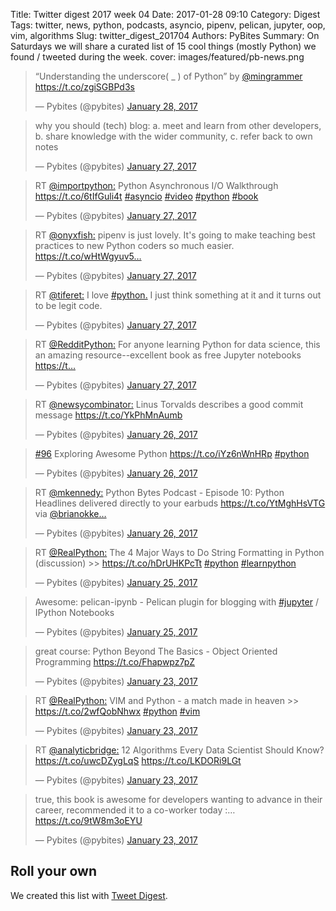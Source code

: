 Title: Twitter digest 2017 week 04
Date: 2017-01-28 09:10
Category: Digest
Tags: twitter, news, python, podcasts, asyncio, pipenv, pelican, jupyter, oop, vim, algorithms
Slug: twitter_digest_201704
Authors: PyBites
Summary: On Saturdays we will share a curated list of 15 cool things (mostly Python) we found / tweeted during the week. 
cover: images/featured/pb-news.png

<script src='//platform.twitter.com/widgets.js'></script> 

<blockquote class="twitter-tweet"><p>“Understanding the underscore( _ ) of Python” by <a href="https://twitter.com/@mingrammer" target="_blank">@mingrammer</a> <a href="https://t.co/zgiSGBPd3s" title="https://t.co/zgiSGBPd3s" target="_blank">https://t.co/zgiSGBPd3s</a></p>— Pybites (@pybites) <a href="https://twitter.com/pybites/status/825246821085802496" data-datetime="2017-01-28T07:39:09+00:00">January 28, 2017</a></blockquote>

<blockquote class="twitter-tweet"><p>why you should (tech) blog: a. meet and learn from other developers, b. share knowledge with the wider community, c. refer back to own notes</p>— Pybites (@pybites) <a href="https://twitter.com/pybites/status/825098194254184448" data-datetime="2017-01-27T21:48:33+00:00">January 27, 2017</a></blockquote>

<blockquote class="twitter-tweet"><p>RT <a href="https://twitter.com/@importpython:" target="_blank">@importpython:</a> Python Asynchronous I/O Walkthrough <a href="https://t.co/6tIfGuli4t" title="https://t.co/6tIfGuli4t" target="_blank">https://t.co/6tIfGuli4t</a> <a href="https://twitter.com/search/#asyncio" target="_blank">#asyncio</a> <a href="https://twitter.com/search/#video" target="_blank">#video</a> <a href="https://twitter.com/search/#python" target="_blank">#python</a> <a href="https://twitter.com/search/#book" target="_blank">#book</a></p>— Pybites (@pybites) <a href="https://twitter.com/pybites/status/825090537959149568" data-datetime="2017-01-27T21:18:08+00:00">January 27, 2017</a></blockquote>

<blockquote class="twitter-tweet"><p>RT <a href="https://twitter.com/@onyxfish:" target="_blank">@onyxfish:</a> pipenv is just lovely. It's going to make teaching best practices to new Python coders so much easier. <a href="https://t.co/wHtWgyuv5…" title="https://t.co/wHtWgyuv5…" target="_blank">https://t.co/wHtWgyuv5…</a></p>— Pybites (@pybites) <a href="https://twitter.com/pybites/status/825090382576889860" data-datetime="2017-01-27T21:17:31+00:00">January 27, 2017</a></blockquote>

<blockquote class="twitter-tweet"><p>RT <a href="https://twitter.com/@tiferet:" target="_blank">@tiferet:</a> I love <a href="https://twitter.com/search/#python." target="_blank">#python.</a> I just think something at it and it turns out to be legit code.</p>— Pybites (@pybites) <a href="https://twitter.com/pybites/status/824900745656807424" data-datetime="2017-01-27T08:43:58+00:00">January 27, 2017</a></blockquote>

<blockquote class="twitter-tweet"><p>RT <a href="https://twitter.com/@RedditPython:" target="_blank">@RedditPython:</a> For anyone learning Python for data science, this an amazing resource--excellent book as free Jupyter notebooks <a href="https://t…" title="https://t…" target="_blank">https://t…</a></p>— Pybites (@pybites) <a href="https://twitter.com/pybites/status/824900665608507393" data-datetime="2017-01-27T08:43:39+00:00">January 27, 2017</a></blockquote>

<blockquote class="twitter-tweet"><p>RT <a href="https://twitter.com/@newsycombinator:" target="_blank">@newsycombinator:</a> Linus Torvalds describes a good commit message <a href="https://t.co/YkPhMnAumb" title="https://t.co/YkPhMnAumb" target="_blank">https://t.co/YkPhMnAumb</a></p>— Pybites (@pybites) <a href="https://twitter.com/pybites/status/824704323548545028" data-datetime="2017-01-26T19:43:27+00:00">January 26, 2017</a></blockquote>

<blockquote class="twitter-tweet"><p><a href="https://twitter.com/search/#96" target="_blank">#96</a> Exploring Awesome Python <a href="https://t.co/iYz6nWnHRp" title="https://t.co/iYz6nWnHRp" target="_blank">https://t.co/iYz6nWnHRp</a> <a href="https://twitter.com/search/#python" target="_blank">#python</a></p>— Pybites (@pybites) <a href="https://twitter.com/pybites/status/824542432301715456" data-datetime="2017-01-26T09:00:09+00:00">January 26, 2017</a></blockquote>

<blockquote class="twitter-tweet"><p>RT <a href="https://twitter.com/@mkennedy:" target="_blank">@mkennedy:</a> Python Bytes Podcast - Episode 10: Python Headlines delivered directly to your earbuds <a href="https://t.co/YtMghHsVTG" title="https://t.co/YtMghHsVTG" target="_blank">https://t.co/YtMghHsVTG</a> via <a href="https://twitter.com/@brianokke…" target="_blank">@brianokke…</a></p>— Pybites (@pybites) <a href="https://twitter.com/pybites/status/824525211194314752" data-datetime="2017-01-26T07:51:43+00:00">January 26, 2017</a></blockquote>

<blockquote class="twitter-tweet"><p>RT <a href="https://twitter.com/@RealPython:" target="_blank">@RealPython:</a> The 4 Major Ways to Do String Formatting in Python (discussion) &gt;&gt; <a href="https://t.co/hDrUHKPcTt" title="https://t.co/hDrUHKPcTt" target="_blank">https://t.co/hDrUHKPcTt</a> <a href="https://twitter.com/search/#python" target="_blank">#python</a> <a href="https://twitter.com/search/#learnpython" target="_blank">#learnpython</a></p>— Pybites (@pybites) <a href="https://twitter.com/pybites/status/824291275373481984" data-datetime="2017-01-25T16:22:09+00:00">January 25, 2017</a></blockquote>

<blockquote class="twitter-tweet"><p>Awesome: pelican-ipynb - Pelican plugin for blogging with <a href="https://twitter.com/search/#jupyter" target="_blank">#jupyter</a> / IPython Notebooks</p>— Pybites (@pybites) <a href="https://twitter.com/pybites/status/824247744361627649" data-datetime="2017-01-25T13:29:10+00:00">January 25, 2017</a></blockquote>

<blockquote class="twitter-tweet"><p>great course: Python Beyond The Basics - Object Oriented Programming <a href="https://t.co/Fhapwpz7pZ" title="https://t.co/Fhapwpz7pZ" target="_blank">https://t.co/Fhapwpz7pZ</a></p>— Pybites (@pybites) <a href="https://twitter.com/pybites/status/823640943421259776" data-datetime="2017-01-23T21:17:58+00:00">January 23, 2017</a></blockquote>

<blockquote class="twitter-tweet"><p>RT <a href="https://twitter.com/@RealPython:" target="_blank">@RealPython:</a> VIM and Python - a match made in heaven &gt;&gt; <a href="https://t.co/2wfQobNhwx" title="https://t.co/2wfQobNhwx" target="_blank">https://t.co/2wfQobNhwx</a> <a href="https://twitter.com/search/#python" target="_blank">#python</a> <a href="https://twitter.com/search/#vim" target="_blank">#vim</a></p>— Pybites (@pybites) <a href="https://twitter.com/pybites/status/823593679587864576" data-datetime="2017-01-23T18:10:09+00:00">January 23, 2017</a></blockquote>

<blockquote class="twitter-tweet"><p>RT <a href="https://twitter.com/@analyticbridge:" target="_blank">@analyticbridge:</a> 12 Algorithms Every Data Scientist Should Know? 
<a href="https://t.co/uwcDZygLqS" title="https://t.co/uwcDZygLqS" target="_blank">https://t.co/uwcDZygLqS</a> <a href="https://t.co/LKDORi9LGt" title="https://t.co/LKDORi9LGt" target="_blank">https://t.co/LKDORi9LGt</a></p>— Pybites (@pybites) <a href="https://twitter.com/pybites/status/823593277702205440" data-datetime="2017-01-23T18:08:33+00:00">January 23, 2017</a></blockquote>

<blockquote class="twitter-tweet"><p>true, this book is awesome for developers wanting to advance in their career, recommended it to a co-worker today :… <a href="https://t.co/9tW8m3oEYU" title="https://t.co/9tW8m3oEYU" target="_blank">https://t.co/9tW8m3oEYU</a></p>— Pybites (@pybites) <a href="https://twitter.com/pybites/status/823592641115918336" data-datetime="2017-01-23T18:06:01+00:00">January 23, 2017</a></blockquote>

## Roll your own

We created this list with [Tweet Digest](http://projects.bobbelderbos.com/tweetdigest/).
